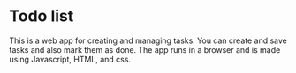 # Todo list
This is a web app for creating and managing tasks. You can create and save tasks and also mark them as done. The app runs in a browser and is made using Javascript, HTML, and css.
